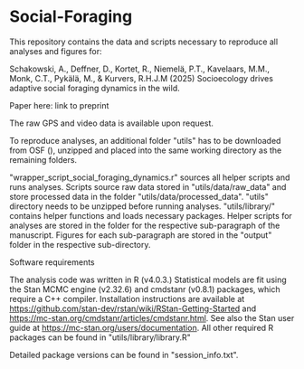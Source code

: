 # Social-Foraging

This repository contains the data and scripts necessary to reproduce all analyses and figures for:

Schakowski, A., Deffner, D., Kortet, R., Niemelä, P.T., Kavelaars, M.M., Monk, C.T., Pykälä, M., & Kurvers, R.H.J.M (2025) Socioecology drives adaptive social foraging dynamics in the wild.

Paper here: link to preprint

The raw GPS and video data is available upon request. 

To reproduce analyses, an additional folder "utils" has to be downloaded from OSF (), unzipped and placed into the same working directory as the remaining folders. 

"wrapper_script_social_foraging_dynamics.r" sources all helper scripts and runs analyses. 
Scripts source raw data stored in "utils/data/raw_data" and store processed data in the folder "utils/data/processed_data".
"utils" directory needs to be unzipped before running analyses.
"utils/library/" contains helper functions and loads necessary packages.
Helper scripts for analyses are stored in the folder for the respective sub-paragraph of the manuscript. 
Figures for each sub-paragraph are stored in the "output" folder in the respective sub-directory.

Software requirements

The analysis code was written in R (v4.0.3.) Statistical models are fit using the Stan MCMC engine (v2.32.6) and cmdstanr (v0.8.1) packages, which require a C++ compiler. Installation instructions are available at https://github.com/stan-dev/rstan/wiki/RStan-Getting-Started and https://mc-stan.org/cmdstanr/articles/cmdstanr.html. See also the Stan user guide at https://mc-stan.org/users/documentation. All other required R packages can be found in "utils/library/library.R"

Detailed package versions can be found in "session_info.txt".
